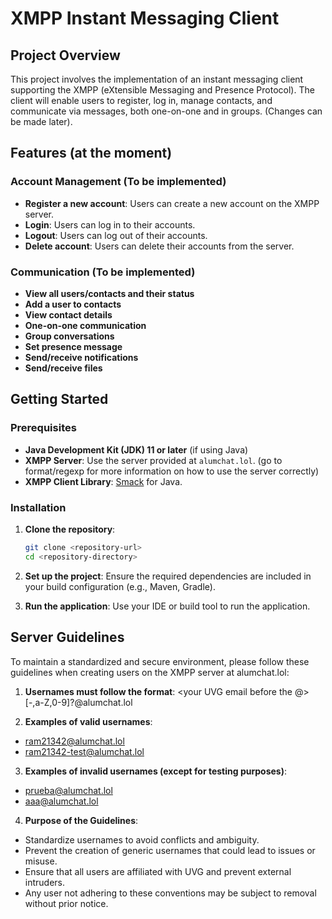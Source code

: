 # XMPP Instant Messaging Client

## Project Overview

This project involves the implementation of an instant messaging client supporting the XMPP (eXtensible Messaging and Presence Protocol). The client will enable users to register, log in, manage contacts, and communicate via messages, both one-on-one and in groups. (Changes can be made later).

## Features (at the moment)

### Account Management (To be implemented)
- **Register a new account**: Users can create a new account on the XMPP server.
- **Login**: Users can log in to their accounts.
- **Logout**: Users can log out of their accounts.
- **Delete account**: Users can delete their accounts from the server.

### Communication (To be implemented)
- **View all users/contacts and their status**
- **Add a user to contacts**
- **View contact details**
- **One-on-one communication**
- **Group conversations**
- **Set presence message**
- **Send/receive notifications**
- **Send/receive files**

## Getting Started

### Prerequisites

- **Java Development Kit (JDK) 11 or later** (if using Java)
- **XMPP Server**: Use the server provided at `alumchat.lol`. (go to format/regexp for more information on how to use the server correctly)
- **XMPP Client Library**: [Smack](https://www.igniterealtime.org/projects/smack/) for Java.

### Installation

1. **Clone the repository**:
   ```bash
   git clone <repository-url>
   cd <repository-directory>

2. **Set up the project**:
Ensure the required dependencies are included in your build configuration (e.g., Maven, Gradle).

3. **Run the application**:
Use your IDE or build tool to run the application.

## Server Guidelines
To maintain a standardized and secure environment, please follow these guidelines when creating users on the XMPP server at alumchat.lol:

1. **Usernames must follow the format**:
<your UVG email before the @>[-,a-Z,0-9]?@alumchat.lol

2. **Examples of valid usernames**:
- ram21342@alumchat.lol
- ram21342-test@alumchat.lol

3. **Examples of invalid usernames (except for testing purposes)**:
- prueba@alumchat.lol
- aaa@alumchat.lol

4. **Purpose of the Guidelines**:
- Standardize usernames to avoid conflicts and ambiguity.
- Prevent the creation of generic usernames that could lead to issues or misuse.
- Ensure that all users are affiliated with UVG and prevent external intruders.
- Any user not adhering to these conventions may be subject to removal without prior notice.